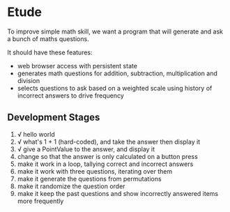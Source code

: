# Etude

To improve simple math skill, we want a program that will generate and ask a bunch of maths questions.

It should have these features:

* web browser access with persistent state
* generates math questions for addition, subtraction, multiplication and division
* selects questions to ask based on a weighted scale using history of incorrect answers to drive frequency

## Development Stages

1. √ hello world
2. √ what's 1 + 1 (hard-coded), and take the answer then display it
3. √ give a PointValue to the answer, and display it
4. change so that the answer is only calculated on a button press
5. make it work in a loop, tallying correct and incorrect answers
6. make it work with three questions, iterating over them
7. make it generate the questions from permutations
8. make it randomize the question order
9. make it keep the past questions and show incorrectly answered items more frequently
